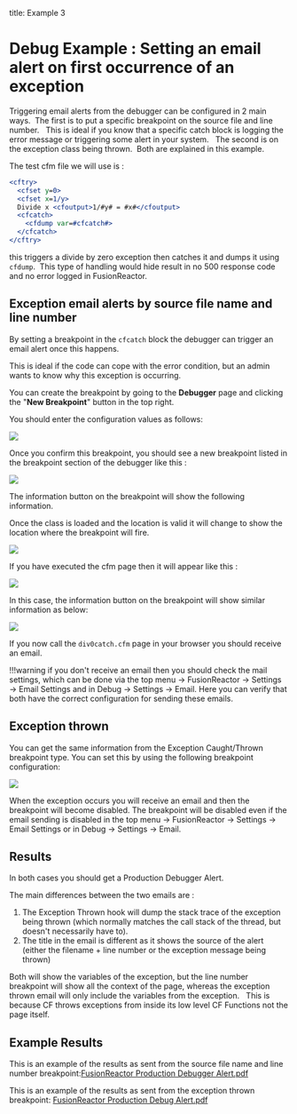 title: Example 3
# Debug Example : Setting an email alert on first occurrence of an exception

Triggering email alerts from the debugger can be configured in 2 main
ways.  The first is to put a specific breakpoint on the source file and
line number.   This is ideal if you know that a specific catch block is
logging the error message or triggering some alert in your system.   The
second is on the exception class being thrown.  Both are explained in
this example.

The test cfm file we will use is :

```cfm tab="div0catch.cfm"
<cftry>
  <cfset y=0>
  <cfset x=1/y>
  Divide x <cfoutput>1/#y# = #x#</cfoutput>
  <cfcatch>
    <cfdump var=#cfcatch#>
  </cfcatch>
</cftry>
```

this triggers a divide by zero exception then catches it and dumps it
using `cfdump`.  This type of handling would hide result in no 500
response code and no error logged in FusionReactor.

## Exception email alerts by source file name and line number

By setting a breakpoint in the `cfcatch` block the debugger can trigger
an email alert once this happens. 

This is ideal if the code can cope with the error condition, but an
admin wants to know why this exception is occurring.

You can create the breakpoint by going to the **Debugger** page and
clicking the "**New Breakpoint**" button in the top right.

You should enter the configuration values as follows:

![](/attachments/245553542/245553577.png)

Once you confirm this breakpoint, you should see a new breakpoint listed
in the breakpoint section of the debugger like this :

![](/attachments/245553542/245553571.png)

The information button on the breakpoint will show the following
information.

Once the class is loaded and the location is valid it will change to
show the location where the breakpoint will fire.

![](/attachments/245553542/245553565.png)

If you have executed the cfm page then it will appear like this :

![](/attachments/245553542/245553559.png)

In this case, the information button on the breakpoint will show similar
information as below:

![](/attachments/245553542/245553553.png)

If you now call the `div0catch.cfm` page in your browser you should
receive an email.  

!!!warning
    if you don't receive an email then you should check the
    mail settings, which can be done via the top menu → FusionReactor
    → Settings → Email Settings and in Debug → Settings → Email. Here you
    can verify that both have the correct configuration for sending these
    emails.

## Exception thrown

You can get the same information from the Exception Caught/Thrown
breakpoint type. You can set this by using the following breakpoint
configuration:

![](/attachments/245553542/245553547.png)

When the exception occurs you will receive an email and then the
breakpoint will become disabled. The breakpoint will be disabled even if
the email sending is disabled in the top menu → FusionReactor → Settings
→ Email Settings or in Debug → Settings → Email.

## Results

In both cases you should get a Production Debugger Alert.

The main differences between the two emails are :

1.  The Exception Thrown hook will dump the stack trace of the exception
    being thrown (which normally matches the call stack of the thread,
    but doesn't necessarily have to).
2.  The title in the email is different as it shows the source of the
    alert (either the filename + line number or the exception message
    being thrown)

Both will show the variables of the exception, but the line number
breakpoint will show all the context of the page, whereas the exception
thrown email will only include the variables from the exception.   This
is because CF throws exceptions from inside its low level CF Functions
not the page itself.

## Example Results

This is an example of the results as sent
from the source file name and line number breakpoint:[FusionReactor
Production Debugger
Alert.pdf](/attachments/245553542/245553598.pdf)

This is an example of the results as sent from the exception thrown
breakpoint: [FusionReactor Production Debug
Alert.pdf](/attachments/245553542/245553583.pdf)
